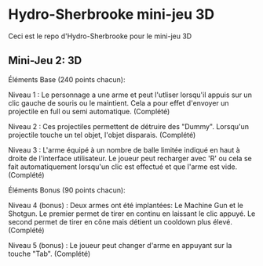 ﻿
 # Hydro-Sherbrooke mini-jeu 3D

Ceci est le repo d'Hydro-Sherbrooke pour le mini-jeu 3D

## Mini-Jeu 2: 3D

Éléments Base (240 points chacun):

Niveau 1 : Le personnage a une arme et peut l'utliser lorsqu'il appuis sur un clic gauche de souris ou le maintient. Cela a pour effet d'envoyer un projectile en full ou semi automatique. (Complété)

Niveau 2 : Ces projectiles permettent de détruire des "Dummy". Lorsqu'un projectile touche un tel objet, l'objet disparais.  (Complété)

Niveau 3 : L'arme équipé à un nombre de balle limitée indiqué en haut à droite de l'interface utilisateur. Le joueur peut recharger avec 'R' ou cela se fait automatiquement
lorsqu'un clic est effectué et que l'arme est vide.  (Complété)

Éléments Bonus (90 points chacun):

Niveau 4 (bonus) :
 Deux armes ont été implantées: Le Machine Gun et le Shotgun. Le premier permet de tirer en continu en laissant le clic appuyé. Le second permet de tirer en cône mais détient un cooldown plus élevé.  (Complété)

Niveau 5 (bonus) : 
Le joueur peut changer d'arme en appuyant sur la touche "Tab".  (Complété)
